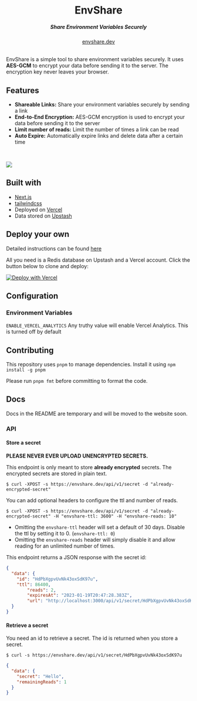 <div align="center">
    <h1 align="center">EnvShare</h1>
    <h5>Share Environment Variables Securely</h5>
</div>

<div align="center">
  <a href="https://envshare.dev">envshare.dev</a>
</div>
<br/>

EnvShare is a simple tool to share environment variables securely. It uses **AES-GCM** to encrypt your data before sending it to the server. The encryption key never leaves your browser.


## Features

- **Shareable Links:** Share your environment variables securely by sending a link
- **End-to-End Encryption:** AES-GCM encryption is used to encrypt your data before sending it to the server
- **Limit number of reads:** Limit the number of times a link can be read
- **Auto Expire:** Automatically expire links and delete data after a certain time

<br/>



![](img/envshare.png)

## Built with
- [Next.js](https://nextjs.org)
- [tailwindcss](https://tailwindcss.com)
- Deployed on [Vercel](https://vercel.com)
- Data stored on [Upstash](https://upstash.com)



## Deploy your own

Detailed instructions can be found [here](https://envshare.dev/deploy)


All you need is a Redis database on Upstash and a Vercel account. Click the button below to clone and deploy:

[![Deploy with Vercel](https://vercel.com/button)](https://vercel.com/new/clone?demo-title=EnvShare&demo-description=Simple%20Next.js%20%2B%20Upstash%20app%20to%20share%20environment%20variables%20securely%20using%20AES-GCM%20encryption.&demo-url=https%3A%2F%2Fenvshare.dev%2F&demo-image=%2F%2Fimages.ctfassets.net%2Fe5382hct74si%2F5SaFBHXp5FBFJbsTzVqIJ3%2Ff0f8382369b7642fd8103debb9025c11%2Fenvshare.png&project-name=EnvShare&repository-name=envshare&repository-url=https%3A%2F%2Fgithub.com%2Fchronark%2Fenvshare&from=templates&integration-ids=oac_V3R1GIpkoJorr6fqyiwdhl17) 



## Configuration

### Environment Variables

`ENABLE_VERCEL_ANALYTICS`
Any truthy value will enable Vercel Analytics. This is turned off by default

## Contributing

This repository uses `pnpm` to manage dependencies. Install it using `npm install -g pnpm`

Please run `pnpm fmt` before committing to format the code.



## Docs

Docs in the README are temporary and will be moved to the website soon.

### API

#### Store a secret

**PLEASE NEVER EVER UPLOAD UNENCRYPTED SECRETS.**

This endpoint is only meant to store **already encrypted** secrets. The encrypted secrets are stored in plain text. 


```sh-session
$ curl -XPOST -s https://envshare.dev/api/v1/secret -d "already-encrypted-secret" 
```
You can add optional headers to configure the ttl and number of reads. 

```sh-session
$ curl -XPOST -s https://envshare.dev/api/v1/secret -d "already-encrypted-secret" -H "envshare-ttl: 3600" -H "envshare-reads: 10"
```

- Omitting the `envshare-ttl` header will set a default of 30 days. Disable the ttl by setting it to 0. (`envshare-ttl: 0`)
- Omitting the `envshare-reads` header will simply disable it and allow reading for an unlimited number of times.

This endpoint returns a JSON response with the secret id:
  
```json
{
  "data": {
    "id": "HdPbXgpvUvNk43oxSdK97u",
    "ttl": 86400,
		"reads": 2,
		"expiresAt": "2023-01-19T20:47:28.383Z",
		"url": "http://localhost:3000/api/v1/secret/HdPbXgpvUvNk43oxSdK97u"
  }
}
```

#### Retrieve a secret

You need an id to retrieve a secret. The id is returned when you store a secret.


```sh-session
$ curl -s https://envshare.dev/api/v1/secret/HdPbXgpvUvNk43oxSdK97u
```
```json
{
  "data": {
    "secret": "Hello",
    "remainingReads": 1
  }
}
```